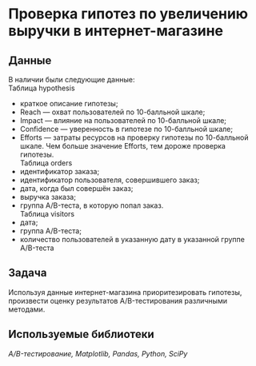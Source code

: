 #  Проверка гипотез по увеличению выручки в интернет-магазине


## Данные

В наличии были следующие данные:  
Таблица hypothesis  
* краткое описание гипотезы;
* Reach — охват пользователей по 10-балльной шкале;
* Impact — влияние на пользователей по 10-балльной шкале;
* Confidence — уверенность в гипотезе по 10-балльной шкале;
* Efforts — затраты ресурсов на проверку гипотезы по 10-балльной шкале. Чем больше значение Efforts, тем дороже проверка гипотезы.  
Таблица orders  
* идентификатор заказа;
* идентификатор пользователя, совершившего заказ;
* дата, когда был совершён заказ;
* выручка заказа;
* группа A/B-теста, в которую попал заказ.  
Таблица visitors  
* дата;
* группа A/B-теста;
* количество пользователей в указанную дату в указанной группе A/B-теста
## Задача

Используя данные интернет-магазина приоритезировать гипотезы, произвести оценку результатов A/B-тестирования различными методами. 

## Используемые библиотеки
*A/B-тестирование, Matplotlib, Pandas, Python, SciPy* 
